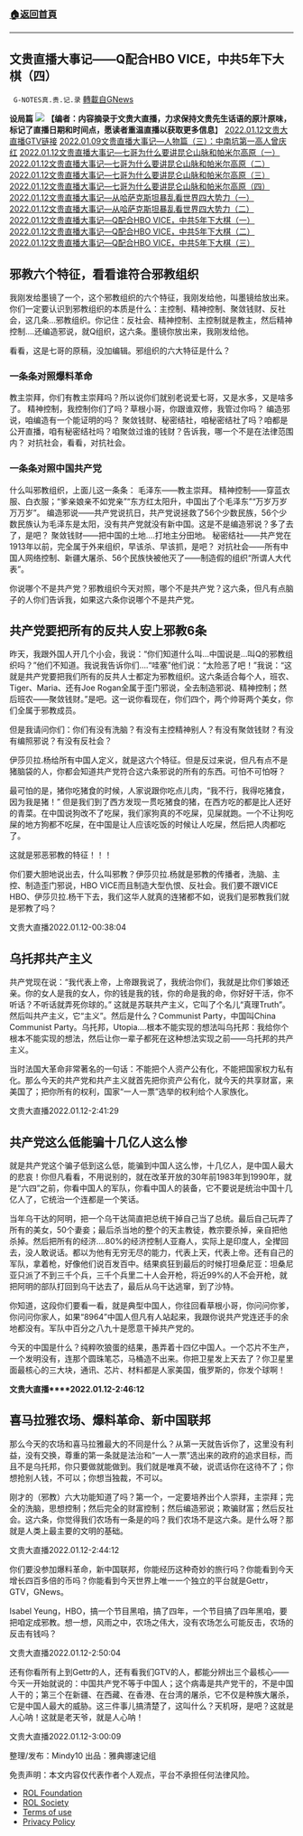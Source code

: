 ###  [:house:返回首頁](https://github.com/ourhimalayas/txt)
---


## 文贵直播大事记——Q配合HBO VICE，中共5年下大棋（四）
` G-NOTES真.贵.记.录` [轉載自GNews](https://gnews.org/zh-hans/2061210/)

**设局篇**
![](https://assets.gnews.org/wp-content/uploads/2022/02/20220112设局篇4.jpg)
**【编者：内容摘录于文贵大直播，力求保持文贵先生话语的原汁原味，标记了直播日期和时间点，愿读者重温直播以获取更多信息**】
[2022.01.12文贵大直播GTV链接](https://gtv.org/video/id=61df44f3a6dfdd6031535439)
[2022.01.09文贵直播大事记—人物篇（三）：中南坑第一高人曾庆红](https://gnews.org/zh-hans/1907149/)
[2022.01.12文贵直播大事记—七哥为什么要讲昆仑山脉和帕米尔高原（一）](https://gnews.org/zh-hans/2002909/)
[2022.01.12文贵直播大事记—七哥为什么要讲昆仑山脉和帕米尔高原（二）](https://gnews.org/zh-hans/2005894/)
[2022.01.12文贵直播大事记—七哥为什么要讲昆仑山脉和帕米尔高原（三）](https://gnews.org/zh-hans/2007211/)
[2022.01.12文贵直播大事记—七哥为什么要讲昆仑山脉和帕米尔高原（四）](https://gnews.org/zh-hans/2057301)
[2022.01.12文贵直播大事记—从哈萨克斯坦暴乱看世界四大势力（一）](https://gnews.org/zh-hans/2057197/)
[2022.01.12文贵直播大事记—从哈萨克斯坦暴乱看世界四大势力（二）](https://gnews.org/zh-hans/2062348/)
[2022.01.12文贵直播大事记—Q配合HBO VICE，中共5年下大棋（一）](https://gnews.org/zh-hans/2068642/)
[2022.01.12文贵直播大事记—Q配合HBO VICE，中共5年下大棋（二）](https://gnews.org/zh-hans/2074060/)
[2022.01.12文贵直播大事记—Q配合HBO VICE，中共5年下大棋（三）](https://gnews.org/zh-hans/2079727/)

## **邪教六个特征，看看谁符合邪教组织**

我刚发给墨镜了一个，这个邪教组织的六个特征，我刚发给他，叫墨镜给放出来。你们一定要认识到邪教组织的本质是什么：主控制、精神控制、聚敛钱财、反社会，这几条…邪教组织。你记住：反社会、精神控制、主控制就是教主，然后精神控制….还编造邪说，就Q组织，这六条。墨镜你放出来，我刚发给他。

看看，这是七哥的原稿，没加编辑。邪组织的六大特征是什么？

### 一条条对照爆料革命

教主崇拜，你们有教主崇拜吗？所以说你们就别老说爱七哥，又是水多，又是啥多了。
精神控制，我控制你们了吗？草根小哥，你跟谁双修，我管过你吗？
编造邪说，咱编造有一个能证明的吗？
聚敛钱财、秘密结社，咱秘密结社了吗？咱都是公开直播，咱有秘密结社吗？咱聚敛过谁的钱财？告诉我，哪一个不是在法律范围内？
对抗社会，看看，对抗社会。

### 一条条对照中国共产党

什么叫邪教组织，上面儿这一条条：
毛泽东——教主崇拜。
精神控制——穿蓝衣服、白衣服；“爹亲娘亲不如党亲”“东方红太阳升，中国出了个毛泽东”“万岁万岁万万岁”。
编造邪说——共产党说抗日，共产党说拯救了56个少数民族，56个少数民族认为毛泽东是太阳，没有共产党就没有新中国。这是不是编造邪说？多了去了，是吧？
聚敛钱财——把中国的土地….打地主分田地。
秘密结社——共产党在1913年以前，完全属于外来组织，早该杀、早该抓，是吧？ 对抗社会——所有中国人网络控制、新疆大屠杀、56个民族快被他灭了——制造假的组织“所谓人大代表”。

你说哪个不是共产党？邪教组织今天对照，哪个不是共产党？这六条，但凡有点脑子的人你们告诉我，如果这六条你说哪个不是共产党。

## 共产党要把所有的反共人安上邪教6条

昨天，我跟外国人开几个小会，我说：“你们知道什么叫…中国说是…叫Q的邪教组织吗？”他们不知道。我说我告诉你们….“哇塞”他们说：“太险恶了吧！”我说：“这就是共产党要把我们所有的反共人士都定为邪教组织。这六条适合每个人，班农、Tiger、Maria、还有Joe Rogan全属于歪门邪说，全去制造邪说、精神控制；然后班农——聚敛钱财。”是吧。这一说你看现在，你们四个，两个帅哥两个美女，你们全属于邪教成员。

但是我请问你们：你们有没有洗脑？有没有主控精神别人？有没有聚敛钱财？有没有编照邪说？有没有反社会？

伊莎贝拉.杨给所有中国人定义，就是这六个特征。但是反过来说，但凡有点不是猪脑袋的人，你都会知道共产党符合这六条邪说的所有的东西。可怕不可怕呀？

最可怕的是，猪你吃猪食的时候，人家说跟你吃点儿肉，“我不行，我得吃猪食，因为我是猪！” 但是我们到了西方发现一贯吃猪食的猪，在西方吃的都是比人还好的青菜。在中国说狗改不了吃屎，我们家狗真的不吃屎，见屎就跑。一个不让狗吃屎的地方狗都不吃屎，在中国是让人应该吃饭的时候让人吃屎，然后把人肉都吃了。

这就是邪恶邪教的特征！！！

你们要大胆地说出去，什么叫邪教？伊莎贝拉.杨就是邪教的传播者，洗脑、主控、制造歪门邪说，HBO VICE而且制造大型仇恨、反社会。我们要不跟VICE HBO、伊莎贝拉.杨干下去，我们这华人就真的连猪都不如，说我们是邪教我们就是邪教了吗？

文贵大直播2022.01.12-00:38:04

## **乌托邦共产主义**

共产党现在说：“我代表上帝，上帝跟我说了，我统治你们，我就是比你们爹娘还亲。你的女人是我的女人，你的钱是我的钱，你的命是我的命，你好好干活，你不听话？不听话就弄死你球的。” 这就是苏联共产主义，它叫了个名儿“真理Truth”。然后叫共产主义，它“主义”。然后是什么？Communist Party，中国叫China Communist Party。乌托邦，Utopia….根本不能实现的想法叫乌托邦：我给你个根本不能实现的想法，然后让你一辈子都死在这种想法实现之前——乌托邦的共产主义。

当时法国大革命非常著名的一句话：不能把个人资产公有化，不能把国家权力私有化。那么今天的共产党和共产主义就首先把你资产公有化，就今天的共享财富，来美国了；把你所有的权利，国家“一人一票”选举的权利给个人家族化。

文贵大直播2022.01.12-2:41:29

## **共产党这么低能骗十几亿人这么惨**

就是共产党这个骗子低到这么低，能骗到中国人这么惨，十几亿人，是中国人最大的悲哀！你但凡看看，不用说别的，就在改革开放的30年前1983年到1990年，就是“六四”之前，你看中国人的军队，你看中国人的装备，它不要说是统治中国十几亿人了，它统治一个连都是一个笑话。

当年乌干达的阿明，把一个乌干达简直把总统干掉自己当了总统。最后自己玩弄了所有的美女，50个妻妾；最后杀当地的整个的天主教徒，教宗要杀掉，亲自把他杀掉。然后把所有的经济….80%的经济控制人亚裔人，实际上是印度人，全撵回去，没人敢说话。都以为他有无穷无尽的能力，代表上天，代表上帝。还有自己的军队，拿着枪，好像他们说百发百中。结果疯狂到最后的时候打坦桑尼亚：坦桑尼亚只派了不到三千个兵，三千个兵里二十人会开枪，将近99%的人不会开枪，就把阿明的部队打回到乌干达去了，最后从乌干达逃窜，到了沙特。

你知道，这段你们要看一看，就是典型中国人，你往回看草根小哥，你问问你爹，你问问你家人，如果“8964”中国人但凡有人站起来，我跟你说共产党连还手的余地都没有。军队中百分之八九十是愿意干掉共产党的。

今天的中国是什么？纯粹吹狼蛋的结果，愚弄着十四亿中国人。一个芯片不生产，一个发明没有，连那个圆珠笔芯，马桶造不出来。你把卫星发上天去了？你卫星里面最核心的三大块，通讯、芯片、材料都是人家美国，俄罗斯的，你发个球啊！

**文贵大直播****2022.01.12-2:46:12**

## **喜马拉雅农场、爆料革命、新中国联邦**

那么今天的农场和喜马拉雅最大的不同是什么？从第一天就告诉你了，这里没有利益，没有交换，尊重的第一条就是法治和“一人一票”选出来的政府的追求目标，而且不是乌托邦，你只要做就能做到。我们就是唯真不破，说谎话你在这待不了；你想抢别人钱，不可以；你想当独裁，不可以。

刚才的（邪教）六大功能知道了吗？第一个，一定要培养出个人崇拜，主崇拜；完全的洗脑，思想控制；然后完全的财富控制；然后编造邪说；欺骗财富；然后反社会。这六条，你觉得我们农场有一条是的吗？我们农场不是这六条。是什么呀？那就是人类上最主要的文明的基础。

文贵大直播2022.01.12-2:44:12

你们要没参加爆料革命，新中国联邦，你能经历这种奇妙的旅行吗？你能看到今天增长四百多倍的币吗？你能看到今天世界上唯一一个独立的平台就是Gettr，GTV，GNews。

Isabel Yeung，HBO，搞一个节目黑咱，搞了四年，一个节目搞了四年黑咱，要把咱定成邪教。想一想，风雨之中，农场之伟大，没有农场怎么可能反击，农场的反击有钱吗？

文贵大直播2022.01.12-2:50:04

还有你看所有上到Gettr的人，还有看我们GTV的人，都能分辨出三个最核心——今天一开始就说的：中国共产党不等于中国人；这个病毒是共产党干的，不是中国人干的；第三个在新疆、在西藏、在香港、在台湾的屠杀，它不仅是种族大屠杀，它是中国人最大的威胁。这三件事儿搞清楚了，这叫什么？天机呀，是吧？这就是人心呐！这就是老天爷，就是人心呐！

文贵大直播2022.01.12-3:00:09

整理/发布：Mindy10
出品：雅典娜速记组

 

免责声明：本文内容仅代表作者个人观点，平台不承担任何法律风险。

- [ROL Foundation](https://rolfoundation.org/)
- [ROL Society](https://rolsociety.org/)
- [Terms of use](https://gnews.org/terms-of-use-3/)
- [Privacy Policy](https://gnews.org/privacy-policy/)
